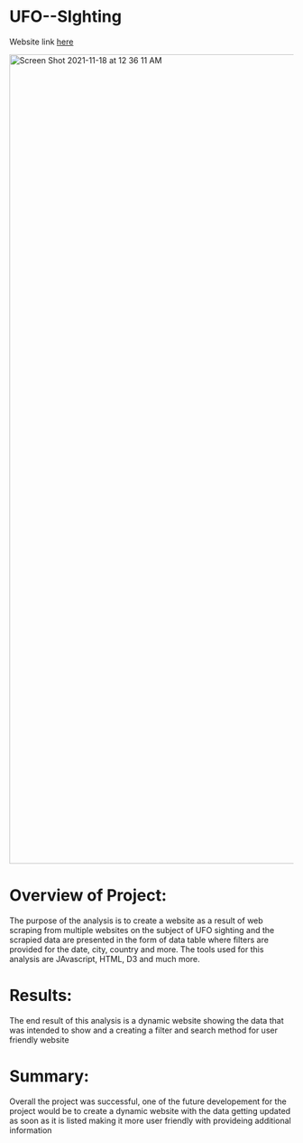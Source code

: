 # UFO--SIghting

Website link [here](https://ufo-sighting.netlify.app/)


<img width="1432" alt="Screen Shot 2021-11-18 at 12 36 11 AM" src="https://user-images.githubusercontent.com/57809798/142358092-e67a1991-6ddb-4ac9-840a-4d34a5375037.png">




# Overview of Project: 
The purpose of the analysis is to create a website as a result of web scraping from multiple websites on the subject of UFO sighting and the scrapied data are presented in the form of data table where filters are provided for the date, city, country and more. The tools used for this analysis are JAvascript, HTML, D3 and much more.

# Results: 
The end result of this analysis is a dynamic website showing the data that was intended to show and a creating a filter and search method for user friendly website

# Summary:

Overall the project was successful, one of the future developement for the project would be to create a dynamic website with the data getting updated as soon as it is listed making it more user friendly with provideing additional information
